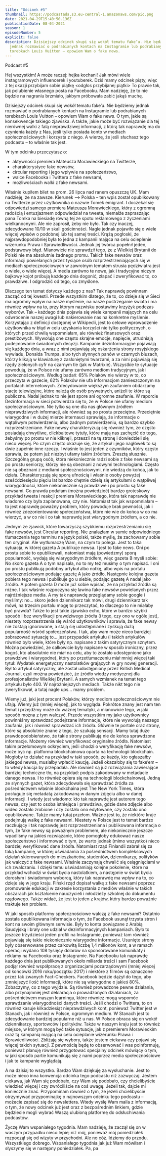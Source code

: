 ```yaml
---
title: "Odcinek #5"
thumbnail: https://podcastada.s3.eu-central-1.amazonaws.com/pic.png
date: 2021-04-29T15:40:50.136Z
publicationDate: 08-04-2021
season: 1
episodeNumber: 5
explicit: false
description: Dzisiejszy odcinek skupi się wokół tematu fake’u. Nie będziemy
  jednak rozmawiać o podrabianych kontach na Instagramie lub podrabianych
  torebkach Louis Vuitton – opowiem Wam o fake news.
---
```


Podcast #5

Hej wszystkim! A może raczej: hejka kochani! Jak mówi wiele instagramowych influencerek i youtuberek. Dziś mamy odcinek piąty, więc z tej okazji przybijam sobie piątkę <odgłos przybijanej piątki> To prawie tak, jak polubienie własnego posta na Facebooku. Mam nadzieję, że to nie będzie na nagraniu brzmiało, jakbym próbowała zabić jakąś muchę.

Dzisiejszy odcinek skupi się wokół tematu fake’u. Nie będziemy jednak rozmawiać o podrabianych kontach na Instagramie lub podrabianych torebkach Louis Vuitton – opowiem Wam o fake news. O tym, jakie są konsekwencje takiego zjawiska. A także, jakie może być rozwiązanie dla tej nierównej walki z falą nieprawdziwej informacji, z którą tak naprawdę ma do czynienia każdy z Nas, jeśli tylko posiada konto w mediach społecznościowych i korzysta z niego. A wierzę, że jeśli słuchasz tego podcastu – to właśnie tak jest.

W tym odcinku przeczytasz o:

- aktywności premiera Mateusza Morawieckiego na Twitterze,
- charakterystyce fake newsów,
- circular reporting i jego wpływie na społeczeństwo,
- walce Facebooka i Twittera z fake newsami,
- możliwościach walki z fake newsami.

Właśnie kupiłem bilet na prom. 26 lipca nad ranem opuszczę UK. Mam nadzieję, że na zawsze. Kierunek –> Polska – ten wpis został opublikowany na Twitterze przez użytkownika o nazwie Tomek emigrant. I doczekał się odpowiedzi samego premiera Mateusza Morawieckiego, który z ogromną radością i entuzjazmem odpowiedział na tweeta, niemalże zapraszając pana Tomka na biesiadę równą tej ze spotu reklamowego z życzeniami wielkanocnymi. Ale nie zaprosił, żeby nie było. Tak czy inaczej, zdecydowane 10/10 w skali gościnności. Nagle jednak pojawiło się o wiele więcej wpisów o podobnej lub tej samej treści. Krążą pogłoski, że najprawdopodobniej była to jedna z kampanii mająca na celu ocieplenie wizerunku Prawa i Sprawiedliwości. Jednak jej twórca popełnił jeden, podstawowy błąd. Mianowicie nie sprawdził tego, że z Wielkiej Brytanii do Polski nie ma absolutnie żadnego promu. Takich fake newsów oraz informacji powielanych przez tysiące osób rozprzestrzeniających się w mediach społecznościowych w zawrotnym tematem strusia pędziwiatra jest o wiele, o wiele więcej. A media zarówno te nowe, jak i tradycyjne niczym bajkowy kojot próbują każdego dnia dogonić, złapać i zweryfikować to, co prawdziwe. I odgrodzić od tego, co zmyślone.

Dlaczego ten temat dotyczy każdego z nas? Tak naprawdę powinnam zacząć od tej kwestii. Przede wszystkim dlatego, że to, co dzieje się w Sieci ma ogromny wpływ na nasze myślenie, na nasze postrzeganie świata i ma również wpływ na to, przy którym nazwisku postawimy krzyżyk podczas wyborów. Tak – każdego dnia pojawia się wiele kampanii mających na celu odwrócenie naszej uwagi lub nakierowanie nas na konkretne myślenie. Korzystając z definicji dostępnej w Wikipedii, jest to celowe wprowadzenie użytkownika w błąd w celu uzyskania korzyści nie tylko politycznych, o których przed chwilą wspomniałam, ale również finansowych oraz prestiżowych. Wywołują one często skrajne emocje, napięcie, utrudniają podejmowanie świadomych decyzji. Kampanie dezinformacyjne pojawiają się każdego dnia, a wraz z nimi pojawiają się oskarżenia strony rosyjskiego wywiadu, Donalda Trumpa, albo tych słynnych panów w czarnych bluzach, którzy klikają w klawiaturę z zasłoniętymi twarzami, a za nimi pojawiają się rzędy zielonych cyfr na czarnym tle (jak w Matrixie). Wszystkie te sytuacje powodują, że w Polsce nie ufamy zarówno mediom tradycyjnym, jak i społecznościowym. Według badań: 65% Polaków nie wierzy w to, co przeczyta w gazecie, 62% Polaków nie ufa informacjom zamieszczonym na portalach internetowych. Zdecydowanie większym zaufaniem obdarzamy stacje telewizyjne, które należą do osób prywatnych, aniżeli te które są publiczne. Nadal jednak to nie jest spore ani ogromne zaufanie. W raporcie Dezinformacja w sieci potwierdza się to, że w Polsce nie ufamy mediom społecznościowym. Nie tylko są one dla nas głównym źródłem nieprawdziwych informacji, ale również są po prostu przeciętne. Przeciętnie wiarygodne i w dużej mierze internauci sprawiają, że informacje o wątpliwym potwierdzeniu, albo żadnym potwierdzeniu, są bardzo szybko rozprzestrzeniane. Fake newsy charakteryzują się również tym, że często posiadają chwytliwe, clickbaitowe tytuły, które mają nas zachęcić do tego, żebyśmy po prostu w nie kliknęli, przeszli na tę stronę i dowiedzieli się nieco więcej. Po czym często okazuje się, że artykuł i jego nagłówek to są dwie zupełnie inne rzeczy. I właśnie to jest jeden z czynników, który często sprawia, że potem już niezbyt ufamy takim źródłom. Zresztą słusznie. Szczególną grupą osób, która niekoniecznie radzi sobie z fake newsami są po prostu seniorzy, którzy nie są obeznani z nowymi technologiami. Często nie są obeznani z mediami społecznościowymi, nie wiedzą do końca, jak to działa. Charakteryzują się sporą ufnością i właśnie osoby powyżej sześćdziesięciu pięciu lat bardzo chętnie dzielą się artykułami o wątpliwej wiarygodności, które niekoniecznie są prawdziwe i po prostu są fake newsami. Co prawda podałam (można powiedzieć) bardzo groteskowy przykład tweeta i reakcji premiera Morawieckiego, która tak naprawdę nie wiadomo czy była zaplanowana, czy nie. Natomiast tak jak wspomniałam – to jest naprawdę poważny problem, który powoduje brak pewności, jak i również zdezorientowanie społeczeństwa, które nie wie do końca w co ma wierzyć, a w co nie i co tak naprawdę jest wiarygodnym źródłem, a co nie.

Jednym ze zjawisk, które towarzyszą szybkiemu rozprzestrzenianiu się fake newsów, jest Circular reporting. Nie znalazłam w sumie odpowiedniego tłumaczenia tego terminu na język polski, także myślę, że zachowamy sobie ten oryginał. Ale wytłumaczę Wam, na czym to polega. Jest to taka sytuacja, w której gazeta A publikuje newsa. I jest to fake news. Oni po prostu sobie to opublikowali, natomiast mają (powiedzmy) sporą popularność, wydają się wiarygodnym źródłem, więc gazeta B myśli sobie: No skoro gazeta A o tym napisała, no to my też musimy o tym napisać. I oni po prostu publikują podobny artykuł albo notkę, albo wpis na portalu społecznościowym podając gazetę A jako źródło. Następnie kolejna gazeta pobiera tego newsa i publikuje go u siebie, podając gazetę A nadal jako źródło. A potem gazeta D może już sobie wpisać, że na przykład źródła są różne. I tak właśnie rozpoczyna się lawina fake newsów powielanych przez najróżniejsze media. A my tak naprawdę przeglądamy sobie google i myślimy: no… skoro jeden dziennikarz tak mówi, drugi dziennikarz tak mówi, na trzecim portalu mogę to przeczytać, to dlaczego to nie miałaby być prawda? Także to jest takie zjawisko echo, które w bardzo szybki sposób i bez weryfikacji prawdziwego źródła (i tego, czy ono w ogóle jest), niestety rozprzestrzenia się wśród użytkowników i sprawia, że fake newsy nie zostają ignorowane, a stają się udostępniane i zyskują dużą popularność wśród społeczeństwa. I tak, aby wam może nieco bardziej zobrazować sytuację to… jest przypadek artykułu (i takich artykułów również było wiele, które były np. napisane z takim satyrycznym sznytem. Można powiedzieć, że całkowicie były napisane w sposób ironiczny, przez kogoś, kto absolutnie nie miał na celu, aby to zostało udostępnione jako prawdziwe i wiarygodne), który po przetłumaczeniu miał mniej więcej taki tytuł: Wydatek energetyczny nastolatków grających w gry nowej generacji. Był to artykuł satyryczny, ale został udostępniony przez British Medical Journal, czyli można powiedzieć, że źródło wiedzy medycznej dla profesjonalistów Wielkiej Brytanii. A samych wzmianek na temat tego artykułu było 400. W najróżniejszych mediach. Także nikt tego nie zweryfikował, a tutaj nagle ups… mamy problem.

Wiemy już, jaki jest procent Polaków, którzy mediom społecznościowym nie ufają. Wiemy już (mniej więcej), jak to wygląda. Pokrótce znany jest nam ten temat i przejdźmy może do ważnej tematyki, a mianowicie tego, w jaki sposób można z tym walczyć. Przede wszystkim my jako użytkownicy powinniśmy sprawdzać podejrzane informacje, które nie wywołują naszego zaufania, jak i również sprawdzać ich źródła. Głównie te portale oraz strony, które są absolutnie znane z tego, że szukają sensacji. Mamy tutaj duże prawdopodobieństwo, że takie strony publikują nie do końca sprawdzone informacje. Możemy również weryfikować oryginalne źródła. Natomiast takim przełomowym odkryciem, jeśli chodzi o weryfikację fake newsów, może być np. platforma blockchainowa oparta na technologii blockchain. Mogłoby to działać na przykład w taki sposób, że każdy, kto ogłaszałby jakiegoś newsa, musiałby wpłacić kaucję. Jeżeli okazałoby się to fake’em – to wtedy kaucja by przepadała. Ale również są już rozwiązania zawierające bardziej techniczne tło, na przykład: podpis zakodowany w metadacie danego newsa. I to również opiera się na technologii blockchainowej. Jedną ze słynnych gazet, która zdecydowała się sprawdzać źródła za pośrednictwem właśnie blockchaina jest The New York Times, która posługuje się metadatą zakodowaną w danym zdjęciu albo w danej informacji. I wtedy jest wiadomo: kto tak naprawdę jest autorem tego newsa, czy jest to osoba istniejąca i prawdziwa, gdzie dane zdjęcie albo wideo zostało zrobione i czy zostało ono edytowane, czy zostało ono opublikowane. Także mamy tutaj przełom. Ważne jest to, że niektóre kraje podejmują walkę z fake newsami. Niestety w Polsce jest to temat bardzo raczkujący i tak naprawdę jest rozprzestrzeniana i publikowana informacja o tym, że fake newsy są poważnym problemem, ale niekoniecznie jeszcze wpadliśmy na jakieś rozwiązanie, które pomogłoby edukować nasze społeczeństwo i informować o tym, że warto jednak (mimo wszystko) nieco bardziej weryfikować dane źródła. Natomiast rząd Finlandii zabrał się za taką kampanię, w której uświadamia za pośrednictwem kompleksowych działań skierowanych do mieszkańców, studentów, dziennikarzy, polityków jak walczyć z fake newsami. Właśnie zaczynają chwalić się osiągnięciami w ich zwalczaniu. I dzięki temu uświadamiają kolejne pokolenie, które na przykład wchodzi w świat bycia nastolatkiem, a następnie w świat bycia dorosłym i świadomym wyborcą, który tak naprawdę ma wpływ na to, co dzieje się w jego kraju. Fiński rząd dopisał walkę z fake newsami poprzez promowanie edukacji w zakresie korzystania z mediów właśnie w takich obszarach jak kształcenie nauczycieli i młodzieży szkolnej do dokumentu rządowego. Także widać, że jest to jeden z krajów, który bardzo poważnie traktuje ten problem.

W jaki sposób platformy społecznościowe walczą z fake newsami? Ostatnio została opublikowana informacja o tym, że Facebook usunął trzysta stron i kont na swoim głównym serwisie. Były to konta powiązane z Arabią Saudyjską i brały one udział w dezinformacyjnych kampaniach. Było to jeszcze trzydzieści jeden profili na Instagramie, ponieważ tam również pojawiają się takie niekoniecznie wiarygodne informacje. Usunięte strony były obserwowane przez całkowitą liczbę 1,4 milionów kont, a w ramach operacji wydano 108 tysięcy dolarów na sponsorowane komunikaty i reklamy na Facebooku oraz Instagramie. Na Facebooku tak naprawdę każdego dnia jest publikowanych około miliarda treści i sam Facebook podjął również współpracę z organizacjami pozarządowymi (mniej więcej od końcówki 2016 roku/początku 2017) i niektóre z filmów są oznaczone przez tak zwanych Fact-Checkers. Facebook będzie dążył do tego, aby zmniejszyć ilość informacji, które nie są wiarygodne o jakieś 80%. Zobaczymy, co z tego wyjdzie. Są również prowadzone pewne działania, albo przynajmniej jest deklaracja o prowadzonych działaniach, za pośrednictwem maszyn learningu, które również mogą wspomóc sprawdzanie wiarygodności danych treści. Jeśli chodzi o Twittera, to on również kasuje kilkadziesiąt nieprawdziwych kont, ponieważ Twitter jest w Stanach, jak i również w Polsce, ogromnym medium. W Stanach jest to zdecydowanie bardziej popularne niż u nas. W Polsce obraca się on wokół dziennikarzy, sportowców i polityków. Także w naszym kraju jest to również miejsce, w którym mogą być takie sytuacje, jak z premierem Morawieckim oraz tą kampanią mającą na celu ocieplanie wizerunku Prawa i Sprawiedliwości. Zbliżają się wybory, także jestem ciekawa czy pojawi się więcej takich sytuacji. Z pewnością będę to obserwować i was poinformuję, ponieważ planuję również przygotować specjalny odcinek mówiący o tym, w jaki sposób partie komunikują się z nami poprzez media społecznościowe i jak te kampanie wyglądają.

A na dzisiaj to wszystko. Bardzo Wam dziękuję za wysłuchanie. Jest to może nieco inna konwencja odcinka tego podcastu niż zazwyczaj. Jestem ciekawa, jak Wam się podobało, czy Wam się podobało, czy chcielibyście wiedzieć więcej i czy zwróciliście na coś uwagę. Jeżeli tak, dajcie mi koniecznie znać. Przypominam również o tym, że jeżeli chcielibyście otrzymywać przypominajkę o najnowszym odcinku tego podcastu – możecie zapisać się do newslettera. Wtedy wyślę Wam maila z informacją, o tym, że nowy odcinek już jest oraz z bezpośrednim linkiem, gdzie będziecie mogli wybrać Waszą ulubioną platformę do odsłuchiwania podcastów.

Życzę Wam wspaniałego tygodnia. Mam nadzieję, że zaczął się on w waszym przypadku nieco lepiej niż mój, ponieważ mój poniedziałek rozpoczął się od wizyty w przychodni. Ale no cóż. Idziemy do przodu. Wszystkiego dobrego. Wspaniałego tygodnia jak już Wam mówiłam i słyszymy się w następny poniedziałek. Pa, pa
